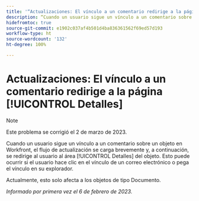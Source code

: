 ```yaml
---
title: '“Actualizaciones: El vínculo a un comentario redirige a la página Detalles”'
description: “Cuando un usuario sigue un vínculo a un comentario sobre un objeto en Workfront, el flujo de actualización se carga brevemente y, a continuación, se redirige al usuario al área Detalles del objeto. Esto puede ocurrir si el usuario hace clic en el vínculo de un correo electrónico o pega el vínculo en su explorador.”
hidefromtoc: true
source-git-commit: e1902c037af4b501d4ba836361562f69ed57d193
workflow-type: ht
source-wordcount: '132'
ht-degree: 100%

---
```



# Actualizaciones: El vínculo a un comentario redirige a la página [!UICONTROL Detalles]

>[!NOTE]
>
>Este problema se corrigió el 2 de marzo de 2023.

Cuando un usuario sigue un vínculo a un comentario sobre un objeto en Workfront, el flujo de actualización se carga brevemente y, a continuación, se redirige al usuario al área [!UICONTROL Detalles] del objeto. Esto puede ocurrir si el usuario hace clic en el vínculo de un correo electrónico o pega el vínculo en su explorador.

Actualmente, esto solo afecta a los objetos de tipo Documento.

_Informado por primera vez el 6 de febrero de 2023._

